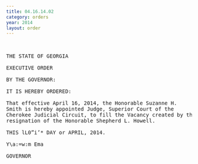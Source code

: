 ```yaml
---
title: 04.16.14.02
category: orders
year: 2014
layout: order
---
```


<pre> 

THE STATE OF GEORGIA

EXECUTIVE ORDER

BY THE GOVERNOR:

IT IS HEREBY ORDERED:

That effective April 16, 2014, the Honorable Suzanne H.
Smith is hereby appointed Judge, Superior Court of the
Cherokee Judicial Circuit, to fill the Vacancy created by the
resignation of the Honorable Shepherd L. Howell.

THIS lL0”i’* DAY or APRIL, 2014.

Y\a:=w:m Ema

GOVERNOR

</pre>
